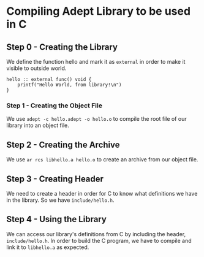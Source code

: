 # Compiling Adept Library to be used in C

## Step 0 - Creating the Library

We define the function hello and mark it as `external` in order to make it visible to outside world.

```
hello :: external func() void {
    printf("Hello World, from library!\n")
}
```

### Step 1 - Creating the Object File

We use `adept -c hello.adept -o hello.o` to compile the root file of our library into an object file.

## Step 2 - Creating the Archive

We use `ar rcs libhello.a hello.o` to create an archive from our object file.

## Step 3 - Creating Header

We need to create a header in order for C to know what definitions we have in the library. So we have `include/hello.h`.

## Step 4 - Using the Library

We can access our library's definitions from C by including the header, `include/hello.h`. In order to build the C program, we have to compile and link it to `libhello.a` as expected.